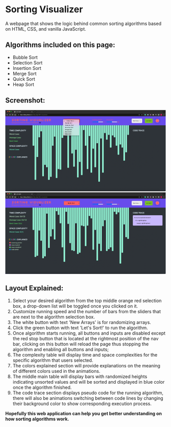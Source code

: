 # Sorting Visualizer

A webpage that shows the logic behind common sorting algorithms based on HTML, CSS, and vanilla JavaScript.

## Algorithms included on this page:

- Bubble Sort
- Selection Sort
- Insertion Sort
- Merge Sort
- Quick Sort
- Heap Sort

## Screenshot:

![](markdown-img/2022-08-18-16-00-16.png)
![](markdown-img/2022-08-18-16-01-10.png)

## Layout Explained:

1. Select your desired algorithm from the top middle orange red selection box, a drop-down list will be toggled once you clicked on it.
2. Customize running speed and the number of bars from the sliders that are next to the algorithm selection box.
3. The white button with text 'New Arrays' is for randomizing arrays.
4. Click the green button with text 'Let's Sort!' to run the algorithm.
5. Once algorithm starts running, all buttons and inputs are disabled except the red stop button that is located at the rightmost position of the nav bar, clicking on this button will reload the page thus stopping the algorithm and enabling all buttons and inputs;
6. The complexity table will display time and space complexities for the specific algorithm that users selected.
7. The colors explained section will provide explanations on the meaning of different colors used in the animations.
8. The middle main table will display bars with randomized heights indicating unsorted values and will be sorted and displayed in blue color once the algorithm finished.
9. The code trace section displays pseudo code for the running algorithm, there will also be animations switching between code lines by changing their background color to show corresponding execution process.

**Hopefully this web application can help you get better understanding on how sorting algorithms work.**
